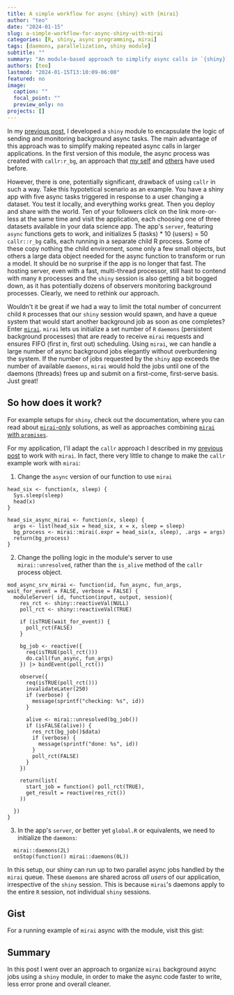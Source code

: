 ```yaml
---
title: A simple workflow for async {shiny} with {mirai}
author: "teo"
date: "2024-01-15"
slug: a-simple-workflow-for-async-shiny-with-mirai
categories: [R, shiny, async programming, mirai]
tags: [daemons, parallelization, shiny module]
subtitle: ""
summary: "An module-based approach to simplify async calls in `{shiny}` apps using `{mirai}`"
authors: [teo]
lastmod: "2024-01-15T13:10:09-06:00"
featured: no
image:
  caption: ""
  focal_point: ""
  preview_only: no
projects: []
---
```


In my [previous post](https://discindo.org/post/an-opiniated-workflow-for-async-shiny-with-callr/),
I developed a `shiny` module to encapsulate the logic of sending and monitoring background async
tasks. The main advantage of this approach was to simplify making repeated async calls
in larger applications. In the first version of this module, the async process was
created with `callr:r_bg`, an approach that [my self](https://discindo.org/post/asynchronous-execution-in-shiny/) and
[others](https://hypebright.nl/index.php/2023/09/12/async-programming-in-shiny-with-crew-and-callr/) have used before.

However, there is one, potentially significant, drawback of using `callr` in such
a way. Take this hypotetical scenario as an example. You have a shiny app with
five async tasks triggered in response to a user changing a dataset. You test it locally,
and everything works great. Then you deploy and share with the world. Ten of your
followers click on the link more-or-less at the same time and visit the application,
each choosing one of three datasets available in your data science app. The app's
`server`, featuring `async` functions gets to work, and initializes 5 (tasks) \* 10 (users)
= 50 `callr::r_bg` calls, each running in a separate child R process. Some of these
copy nothing the child enviroment, some only a few small objects, but others a large
data object needed for the async function to transform or run a model. It should be no surprise
if the app is no longer that fast. The hosting server, even with a fast, multi-thread
processor, still hast to contend with many `R` processes and the `shiny` session
is also getting a bit bogged down, as it has potentially dozens of observers monitoring
background processes. Clearly, we need to rethink our approach.

Wouldn't it be great if we had a way to limit the total number of concurrent
child `R` processes that our `shiny` session would spawn, and have a queue system
that would start another background job as soon as one completes? Enter
[`mirai`](https://github.com/shikokuchuo/mirai). `mirai` lets us initialize a set
number of `R` `daemons` (persistent background processes) that are
ready to receive `mirai` requests and ensures FIFO (first in, first out) scheduling.
Using `mirai`, we can handle a large number of async background jobs elegantly
without overburdening the system. If the number of jobs requested by the `shiny`
app exceeds the number of available `daemons`, `mirai` would hold the jobs until
one of the daemons (threads) frees up and submit on a first-come, first-serve
basis. Just great!

## So how does it work?

For example setups for `shiny`, check out the documentation, where you can read
about [`mirai`-only](https://shikokuchuo.net/mirai/articles/shiny.html#shiny-example-usage)
solutions, as well as approaches combining
[`mirai` with `promises`](https://shikokuchuo.net/mirai/articles/shiny.html#example-using-promises).

For my application, I'll adapt the `callr` approach I described in my
[previous post](https://discindo.org/post/an-opiniated-workflow-for-async-shiny-with-callr/)
to work with `mirai`. In fact, there very little to change to make the `callr`
example work with `mirai`:

1. Change the `async` version of our function to use `mirai`

```{r}
head_six <- function(x, sleep) {
  Sys.sleep(sleep)
  head(x)
}

head_six_async_mirai <- function(x, sleep) {
  args <- list(head_six = head_six, x = x, sleep = sleep)
  bg_process <- mirai::mirai(.expr = head_six(x, sleep), .args = args)
  return(bg_process)
}
```

2. Change the polling logic in the module's server to use `mirai::unresolved`,
   rather than the `is_alive` method of the `callr` process object.

```{r}
mod_async_srv_mirai <- function(id, fun_async, fun_args, wait_for_event = FALSE, verbose = FALSE) {
  moduleServer( id, function(input, output, session){
    res_rct <- shiny::reactiveVal(NULL)
    poll_rct <- shiny::reactiveVal(TRUE)

    if (isTRUE(wait_for_event)) {
      poll_rct(FALSE)
    }

    bg_job <- reactive({
      req(isTRUE(poll_rct()))
      do.call(fun_async, fun_args)
    }) |> bindEvent(poll_rct())

    observe({
      req(isTRUE(poll_rct()))
      invalidateLater(250)
      if (verbose) {
        message(sprintf("checking: %s", id))
      }

      alive <- mirai::unresolved(bg_job())
      if (isFALSE(alive)) {
        res_rct(bg_job()$data)
        if (verbose) {
          message(sprintf("done: %s", id))
        }
        poll_rct(FALSE)
      }
    })

    return(list(
      start_job = function() poll_rct(TRUE),
      get_result = reactive(res_rct())
    ))

  })
}
```

3. In the app's `server`, or better yet `global.R` or equivalents, we need to
   initialize the `daemons`:

```{r}
  mirai::daemons(2L)
  onStop(function() mirai::daemons(0L))
```

In this setup, our shiny can run up to two parallel async jobs handled by the
`mirai` queue. These `daemons` are shared across _all users_ of our application,
irrespective of the `shiny` session. This is because `mirai`'s daemons apply to
the entire `R` session, not individual `shiny` sessions.

## Gist

For a running example of `mirai` async with the module, visit this gist:

<script src="https://gist.github.com/teofiln/59e69133e2ce08597b071ffa1cad5dc9.js"></script>

## Summary

In this post I went over an approach to organize `mirai` background async jobs using
a `shiny` module, in order to make the async code faster to write, less error prone
and overall cleaner.
